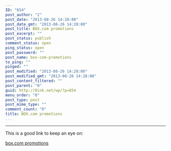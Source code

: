 ```yaml
---
ID: "654"
post_author: "2"
post_date: "2013-08-26 14:28:00"
post_date_gmt: "2013-08-26 14:28:00"
post_title: BOX.com promotions
post_excerpt: ""
post_status: publish
comment_status: open
ping_status: open
post_password: ""
post_name: box-com-promotions
to_ping: ""
pinged: ""
post_modified: "2013-08-26 14:28:00"
post_modified_gmt: "2013-08-26 14:28:00"
post_content_filtered: ""
post_parent: "0"
guid: http://0ink.net/wp/?p=654
menu_order: "0"
post_type: post
post_mime_type: ""
comment_count: "0"
title: BOX.com promotions
...
```

---

This is a good link to keep an eye on:

<a href="https://support.box.com/entries/22057282-box-promotions-faq">box.com promotions</a>

